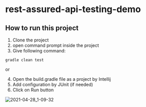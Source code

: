 # rest-assured-api-testing-demo
## How to run this project
1. Clone the project
2. open command prompt inside the project
3. Give following command:
``` 
gradle clean test
```

or

4. Open the build.gradle file as a project by Intellij
5. Add configuration by JUnit (if needed)
6. Click on Run button

![2021-04-28_1-09-32](https://user-images.githubusercontent.com/48891202/116298616-7ac09b80-a7be-11eb-9ac4-a47c280f948f.png)

